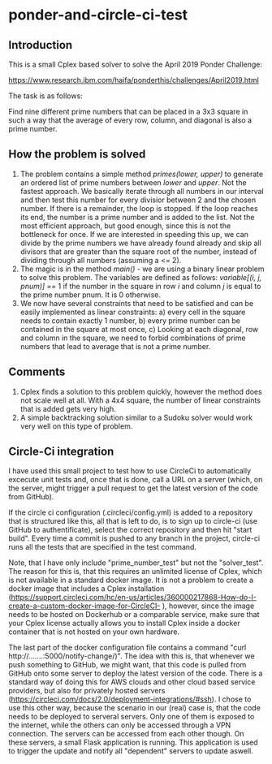 # ponder-and-circle-ci-test

## Introduction

This is a small Cplex based solver to solve the April 2019 Ponder Challenge:

https://www.research.ibm.com/haifa/ponderthis/challenges/April2019.html

The task is as follows:

Find nine different prime numbers that can be placed in a 3x3 square in such a way that the average of every row, column, and diagonal is also a prime number.

## How the problem is solved

1. The problem contains a simple method _primes(lower, upper)_ to generate an ordered list of prime numbers between _lower_ and _upper_. Not the fastest approach. We basically iterate through all numbers in our interval and then test this number for every divisior between 2 and the chosen number. If there is a remainder, the loop is stopped. If the loop reaches its end, the number is a prime number and is added to the list. Not the most efficient approach, but good enough, since this is not the bottleneck for once. If we are interested in speeding this up, we can divide by the prime numbers we have already found already and skip all divisors that are greater than the square root of the number, instead of dividing through all numbers (assuming a <= 2).
2. The magic is in the method _main()_ - we are using a binary linear problem to solve this problem. The variables are defined as follows: _variable[(i, j, pnum)]_ == 1 if the number in the square in row _i_ and column _j_ is equal to the prime number pnum. It is 0 otherwise.
3. We now have several constraints that need to be satisfied and can be easily implemented as linear constraints: a) every cell in the square needs to contain exactly 1 number, b) every prime number can be contained in the square at most once, c) Looking at each diagonal, row and column in the square, we need to forbid combinations of prime numbers that lead to average that is not a prime number.

## Comments

1. Cplex finds a solution to this problem quickly, however the method does not scale well at all. With a 4x4 square, the number of linear constraints that is added gets very high.
2. A simple backtracking solution similar to a Sudoku solver would work very well on this type of problem.

## Circle-Ci integration

I have used this small project to test how to use CircleCi to automatically excecute unit tests and, once that is done, call a URL on a server (which, on the server, might trigger a pull request to get the latest version of the code from GitHub).

If the circle ci configuration (.circleci/config.yml) is added to a repository that is structured like this, all that is left to do, is to sign up to circle-ci (use GitHub to authentificate), select the correct repository and then hit "start build". Every time a commit is pushed to any branch in the project, circle-ci runs all the tests that are specified in the test command. 

Note, that I have only include "prime_number_test" but not the "solver_test". The reason for this is, that this requires an unlimited license of Cplex, which is not available in a standard docker image. It is not a problem to create a docker image that includes a Cplex installation (https://support.circleci.com/hc/en-us/articles/360000217868-How-do-I-create-a-custom-docker-image-for-CircleCI- ), however, since the image needs to be hosted on Dockerhub or a comparable service, make sure that your Cplex license actually allows you to install Cplex inside a docker container that is not hosted on your own hardware.

The last part of the docker configuration file contains a command "curl http://.......:5000/notify-change/)". The idea with this is, that whenever we push something to GitHub, we might want, that this code is pulled from GitHub onto some server to deploy the latest version of the code. There is a standard way of doing this for AWS clouds and other cloud based service providers, but also for privately hosted servers (https://circleci.com/docs/2.0/deployment-integrations/#ssh). I chose to use this other way, because the scenario in our (real) case is, that the code needs to be deployed to serveral servers. Only one of them is exposed to the internet, while the others can only be accessed through a VPN connection. The servers can be accessed from each other though. On these servers, a small Flask application is running. This application is used to trigger the update and notify all "dependent" servers to update aswell.
